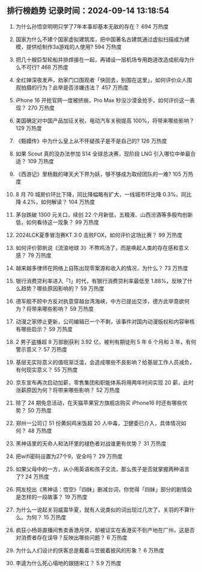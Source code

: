 
## 排行榜趋势 记录时间：2024-09-14 13:18:54
  
  1. 为什么孙悟空明明只学了7年本事却基本无敌的存在？ 694 万热度
    
  2. 国家为什么不建个国家虚拟建筑库，把中国著名古建筑通过虚拟扫描成为建模，提供给制作3a游戏的人使用? 594 万热度
    
  3. 把几十艘巨型轮船并排焊接在一起，再铺设一层机场专用跑道改造成航母为什么不可行? 468 万热度
    
  4. 全红婵深夜发声，劝家门口围观者「快回去，别围在这里」，如何评价众人围观拍摄的行为？此举是否涉嫌违法？ 457 万热度
    
  5. iPhone 16 开抢官网一度被挤崩，Pro Max 秒没沙漠金抢手，如何评价这一表现？ 270 万热度
    
  6. 美国确定对中国产品加征关税，电动汽车关税提高 100%，将带来哪些影响？ 129 万热度
    
  7. 《甄嬛传》中为什么皇上从不怀疑孩子是不是自己的? 126 万热度
    
  8. 如果 Scout 真的没办法参加 S14 全球总决赛，现阶段 LNG 引入哪位中单最合适？ 109 万热度
    
  9. 《西游记》里杨戬的哮天犬下界为妖，够不够成为取经团队的一难? 105 万热度
    
  10. 8 月 70 城房价环比下降，同比降幅略有扩大，一线城市环比降 0.3%，同比降 4.2%，如何解读？ 104 万热度
    
  11. 茅台跌破 1300 元关口，续创 22 个月新低，五粮液、山西汾酒等多股均创新低，如何看待这一现象？ 99 万热度
    
  12. 2024LCK夏季冒泡赛KT 3:0 击败FOX，如何评价这场比赛？ 99 万热度
    
  13. 如何评价郭帆说《流浪地球 3》不熬鸡汤了，而是唤起人类的存在感和意义感？ 79 万热度
    
  14. 越来越多律师在网络上自陈出现零案源和收入的情况，为什么？ 73 万热度
    
  15. 银行消费贷利率进入「1」时代，有银行消费贷利率最低至 1.88%，反映了什么趋势？哪些原因影响的？ 59 万热度
    
  16. 德军舰不顾中方反对执意穿越台湾海峡，中方已提出交涉，德方此举意欲何为？将带来哪些影响？ 59 万热度
    
  17. 动漫之家停止更新，公司编辑已一个不剩，该事件对国内动漫版权和内容审核有哪些启示？ 59 万热度
    
  18. 2 男子盗播超 8 万部剧获利 3.92 亿，被判有期徒刑 5 年 6 个月和 3 年，有何警示意义？ 57 万热度
    
  19. 基层无实际意义的值班渐泛滥，会造成哪些不良影响？给基层工作人员减负，有何现实意义？ 55 万热度
    
  20. 京东宣布再次启动加薪，零售集团和职能体系将用两年时间实现 20 薪，此时涨薪原因为何？将带来哪些影响？ 52 万热度
    
  21. 除了 24 期免息活动，在天猫苹果官方旗舰店购买 iPhone16 时还有哪些优势？ 50 万热度
    
  22. 郑州一公司订 51 份黄焖鸡米饭超 20 人中毒，卫健委已介入，具体情况如何？ 48 万热度
    
  23. 黑神话里的天命人和法环里的褪色者对战谁更有优势？ 31 万热度
    
  24. 把wifi密码设置为27个9，安全吗？ 29 万热度
    
  25. 如果父母中的一方，从小用英语和孩子交流，那么孩子是否就掌握两种语言了? 24 万热度
    
  26. 网友挖出《黑神话：悟空》「四妹」删减台词，你觉得「四妹」部分的剧情会是怎样的一段故事？ 19 万热度
    
  27. 为什么一说起关羽威震华夏，就有人说类似的词出现过几次了，关羽的不算什么。为何？ 15 万热度
    
  28. 疯狂小杨哥直播间售卖香港月饼，却被证实在香港买不到产地在广州，这是否对消费者存在误导？反映出哪些问题？ 6 万热度
    
  29. 为什么人们设计的侠客总是戴着斗笠披着披风的形象？ 6 万热度
    
  30. 李逵为什么死心塌地的跟随宋江？ 5.9 万热度
    